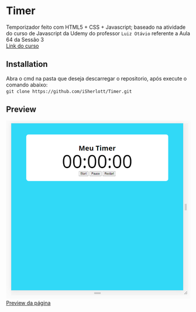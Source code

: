 # Timer

Temporizador feito com HTML5 + CSS + Javascript; baseado na atividade do curso de Javascript da Udemy do professor `Luiz Otávio` referente a Aula 64 da Sessão 3 <br />
<a href="https://www.udemy.com/course/curso-de-javascript-moderno-do-basico-ao-avancado">Link do curso</a> <br />

## Installation

Abra o cmd na pasta que deseja descarregar o repositorio, após execute o comando abaixo: <br />
`git clone https://github.com/iSherlott/Timer.git`

## Preview

<img src="https://github.com/iSherlott/Timer/blob/main/screenshot/screenshot.PNG?raw=true">
<a href="https://isherlott.github.io/Timer/">Preview da página</a> <br />
